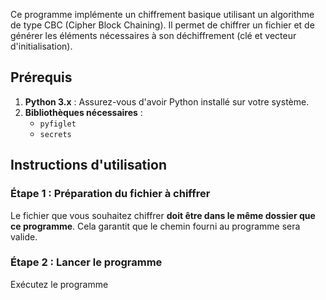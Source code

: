 Ce programme implémente un chiffrement basique utilisant un algorithme de type CBC (Cipher Block Chaining). Il permet de chiffrer un fichier et de générer les éléments nécessaires à son déchiffrement (clé et vecteur d'initialisation).

## Prérequis
1. **Python 3.x** : Assurez-vous d'avoir Python installé sur votre système.
2. **Bibliothèques nécessaires** :  
   - `pyfiglet`
   - `secrets`

## Instructions d'utilisation
### Étape 1 : Préparation du fichier à chiffrer
Le fichier que vous souhaitez chiffrer **doit être dans le même dossier que ce programme**. Cela garantit que le chemin fourni au programme sera valide.

### Étape 2 : Lancer le programme
Exécutez le programme
